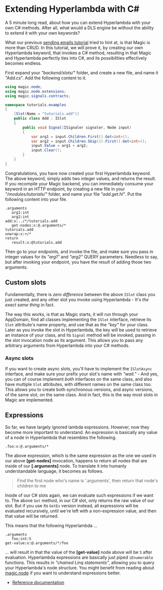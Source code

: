 # Extending Hyperlambda with C#

A 5 minute long read, about how you can extend Hyperlambda with your own
C# methods. After all, what would a DLS engine be without the ability to
extend it with your own keywords?

What our previous [sending emails tutorial](/tutorials/send-email) tried
to hint at, is that Magic is more than CRUD. In this tutorial, we
will prove it, by creating our own Hyperlambda keyword, that
invokes a C# method, resulting in that Magic and Hyperlambda
perfectly ties into C#, and its possibilities effectively becomes
endless.

First expand your _"backend/slots/"_ folder, and create a new file,
and name it _"Add.cs_". Add the following content to it.

```csharp
using magic.node;
using magic.node.extensions;
using magic.signals.contracts;

namespace tutorials.examples
{
    [Slot(Name = "tutorials.add")]
    public class Add : ISlot
    {
        public void Signal(ISignaler signaler, Node input)
        {
            var arg1 = input.Children.First().Get<int>();
            var arg2 = input.Children.Skip(1).First().Get<int>();
            input.Value = arg1 + arg2;
            input.Clear();
        }
    }
}
```

Congratulations, you have now created your first Hyperlambda
keyword. The above keyword, simply adds two integer values, and
returns the result. If you recompile your Magic backend, you can
immediately consume your keyword in an HTTP endpoint, by creating
a new file in your _"/modules/tutorials/"_ folder, and name your
file _"add.get.hl"_. Put the following content into your file.

```
.arguments
   arg1:int
   arg2:int
add:x:../*/tutorials.add
   get-nodes:x:@.arguments/*
tutorials.add
unwrap:x:+/*
return
   result:x:@tutorials.add
```

Then go to your endpoints, and invoke the file, and make sure
you pass in integer values for its _"arg1"_ and _"arg2"_ QUERY
parameters. Needless to say, but after invoking your endpoint,
you have the result of adding those two arguments.

## Custom slots

Fundamentally, there is _zero difference_ between the above
`ISlot` class you just created, and any other slot you invoke
using Hyperlambda - It's _the exact same thing_ in fact.

The way this works, is that as Magic starts, it will run
through your AppDomain, find all classes implementing the
`ISlot` interface, retrieve its `Slot` attribute's name
property, and use that as the _"key"_ for your class. Later
as you invoke the slot in Hyperlambda, the key will be used
to retrieve an instance of your class, and its `Signal`
method will be invoked, passing in the slot invocation node
as its argument. This allows you to pass any arbitrary
arguments from Hyperlambda into your C# methods.

### Async slots

If you want to create async slots, you'll have to
implement the `ISlotAsync` interface, and make sure your
prefix your slot's name with _"wait."_ - And yes, you can
of course implement _both_ interfaces on the same class,
and also have multiple `Slot` attributes, with different
names on the same class too. This allows you to create both
synchronous versions, and async versions, of the same
slot, on the same class. And in fact, this is the way
most slots in Magic are implemented.

## Expressions

So far, we have largely ignored lambda expressions.
However, now they become more important to understand. An
expression is basically any value of a node in Hyperlambda that
resembles the following.

```
.foo:x:@.arguments/*
```

The above expression, which is the same expression as the
one we used in our above **[get-nodes]** invocation, happens
to return all nodes that are inside of our **[.arguments]**
node. To translate it into humanly understandable language,
it becomes as follows.

> Find the first node who's name is '.arguments', then return that node's children to me

Inside of our C# slots again, we can evaluate such expressions
if we want to. The above `Get` method, in our C# slot, only returns
the raw value of our slot. But if you use its `GetEx` version instead,
all expressions will be evaluated recursively, until we're left with a
non-expression value, and then that value will be returned.

This means that the following Hyperlambda ...

```
.arguments
   foo:int:5
get-value:x:@.arguments/*/foo
```

... will result in that the value of the **[get-value]** node above
will be `5` after evaluation. Hyperlambda expressions are basically just
piped `iEnumerable` functions. This results in _"chained Linq statements"_,
allowing you to query your Hyperlambda's node structure.
You might benefit from reading about
[magic.node](/documentation/magic.node) if you want to understand
expressions better.

* [Reference documentation](/documentation)

